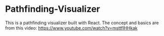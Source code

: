 # Pathfinding-Visualizer

This is a pathfinding visualizer built with React. 
The concept and basics are from this video: https://www.youtube.com/watch?v=msttfIHHkak
